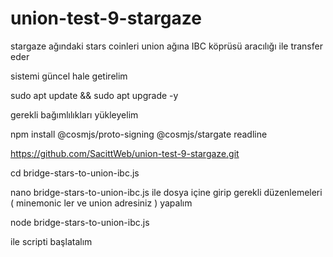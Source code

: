 # union-test-9-stargaze
stargaze ağındaki stars coinleri union ağına IBC köprüsü aracılığı ile transfer eder


sistemi güncel hale getirelim

sudo apt update && sudo apt upgrade -y

gerekli bağımlılıkları yükleyelim

npm install @cosmjs/proto-signing @cosmjs/stargate readline

https://github.com/SacittWeb/union-test-9-stargaze.git

cd bridge-stars-to-union-ibc.js

nano bridge-stars-to-union-ibc.js
 ile dosya içine girip gerekli düzenlemeleri ( minemonic ler ve union adresiniz ) yapalım

 node bridge-stars-to-union-ibc.js

ile scripti başlatalım
